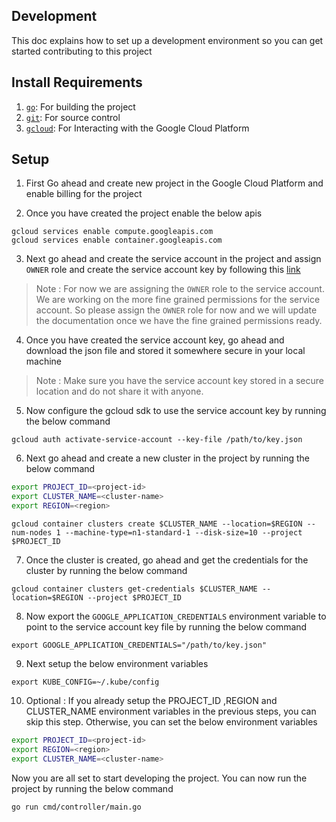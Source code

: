 ## Development

This doc explains how to set up a development environment so you can get started contributing to this project

## Install Requirements

1. [`go`](https://golang.org/doc/install): For building the project
1. [`git`](https://help.github.com/articles/set-up-git/): For source control
1. [`gcloud`](https://cloud.google.com/sdk/docs/install): For Interacting with the Google Cloud Platform


## Setup

1. First Go ahead and create new project in the Google Cloud Platform and enable billing for the project

2. Once you have created the project enable the below apis 

```
gcloud services enable compute.googleapis.com
gcloud services enable container.googleapis.com
```

3. Next go ahead and create the service account in the project and assign `OWNER` role and create the service account key by following this [link](https://cloud.google.com/iam/docs/creating-managing-service-account-keys)

> Note : For now we are assigning the `OWNER` role to the service account. We are working on the more fine grained permissions for the service account. So please assign the `OWNER` role for now and we will update the documentation once we have the fine grained permissions ready.


4. Once you have created the service account key, go ahead and download the json file and stored it somewhere secure in your local machine

> Note : Make sure you have the service account key stored in a secure location and do not share it with anyone.

5. Now configure the gcloud sdk to use the service account key by running the below command

```
gcloud auth activate-service-account --key-file /path/to/key.json
```

6. Next go ahead and create a new cluster in the project by running the below command



```bash
export PROJECT_ID=<project-id>
export CLUSTER_NAME=<cluster-name>
export REGION=<region>
```


```
gcloud container clusters create $CLUSTER_NAME --location=$REGION --num-nodes 1 --machine-type=n1-standard-1 --disk-size=10 --project $PROJECT_ID 
```


7. Once the cluster is created, go ahead and get the credentials for the cluster by running the below command

```
gcloud container clusters get-credentials $CLUSTER_NAME --location=$REGION --project $PROJECT_ID
```

8. Now export the `GOOGLE_APPLICATION_CREDENTIALS` environment variable to point to the service account key file by running the below command

```
export GOOGLE_APPLICATION_CREDENTIALS="/path/to/key.json"
```

9. Next setup the below environment variables

```
export KUBE_CONFIG=~/.kube/config
```

10. Optional : If you already setup the PROJECT_ID ,REGION and CLUSTER_NAME environment variables in the previous steps, you can skip this step. Otherwise, you can set the below environment variables

```bash
export PROJECT_ID=<project-id>
export REGION=<region>
export CLUSTER_NAME=<cluster-name>
```


Now you are all set to start developing the project. You can now run the project by running the below command

```
go run cmd/controller/main.go
```

